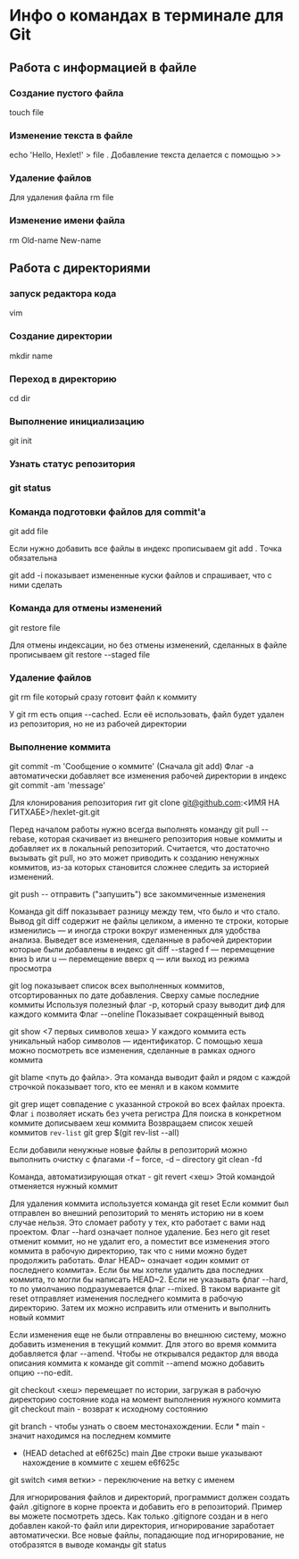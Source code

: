 <h1>Инфо о командах в терминале для Git</h1>

<h2>Работа с информацией в файле</h2>

<h3>Создание пустого файла</h3>
<p>touch file</p>

<h3>Изменение текста в файле</h3>
<p>echo 'Hello, Hexlet!' > file . 
Добавление текста делается с помощью >> </p>

<h3>Удаление файлов</h3>
<p>Для удаления файла rm file</p>

<h3>Изменение имени файла</h3>
<p>rm Old-name New-name</p>

<h2>Работа с директориями</h2>

<h3>запуск редактора кода</h3>
<p>vim</p>

<h3>Создание директории</h3>
<p>mkdir name</p>

<h3>Переход в директорию</h3>
<p>cd dir</p>

<h3>Выполнение инициализацию</h3>
<p>git init</p>

<h3>Узнать статус репозитория<h3>
<p>git status</p>

<h3>Команда подготовки файлов для commit'a</h3>
<p>git add file</p>
<p>Если нужно добавить все файлы в индекс прописываем git add . Точка обязательна </p>
<p>git add -i показывает измененные куски файлов и спрашивает, что с ними сделать</p>

<h3>Команда для отмены изменений</h3>
<p>git restore file</p>
<p>Для отмены индексации, но без отмены изменений, сделанных в файле прописываем git restore --staged file</p>

<h3>Удаление файлов</h3>
<p>git rm file который сразу готовит файл к коммиту</p>
<p>У git rm есть опция --cached. Если её использовать, файл будет удален из репозитория, но не из рабочей директории</p>


<h3>Выполнение коммита</h3>
<p>git commit -m 'Сообщение о коммите' (Сначала git add)
Флаг -a автоматически добавляет все изменения рабочей директории в индекс git commit -am 'message'</p>

Для клонирования репозитория гит
git clone git@github.com:<ИМЯ НА ГИТХАБЕ>/hexlet-git.git

Перед началом работы нужно всегда выполнять команду git pull --rebase, которая скачивает из внешнего репозитория новые коммиты и добавляет их в локальный репозиторий.
Считается, что достаточно вызывать git pull, но это может приводить к созданию ненужных коммитов, из-за которых становится сложнее следить за историей изменений.

git push -- отправить ("запушить") все закоммиченные изменения

Команда git diff показывает разницу между тем, что было и что стало. Вывод git diff содержит не файлы целиком, а именно те строки, которые изменились — и иногда строки вокруг измененных для удобства анализа.
Выведет все изменения, сделанные в рабочей директории которые были добавлены в индекс
git diff --staged
f — перемещение вниз
b или u — перемещение вверх
q — или выход из режима просмотра

git log показывает список всех выполненных коммитов, отсортированных по дате добавления. Сверху самые последние коммиты
Используя полезный флаг -p, который сразу выводит диф для каждого коммита
Флаг --oneline Показывает сокращенный вывод


git show <7 первых символов хеша> У каждого коммита есть уникальный набор символов — идентификатор. С помощью хеша можно посмотреть все изменения, сделанные в рамках одного коммита

git blame <путь до файла>. Эта команда выводит файл и рядом с каждой строчкой показывает того, кто ее менял и в каком коммите

git grep <string> ищет совпадение с указанной строкой во всех файлах проекта.
Флаг `i` позволяет искать без учета регистра
Для поиска в конкретном коммите дописываем хеш коммита
Возвращаем список хешей коммитов `rev-list` git grep <string> $(git rev-list --all)

Если добавили ненужные новые файлы в репозиторий можно выполнить очистку с флагами -f – force, -d – directory
git clean -fd

Команда, автоматизирующая откат - git revert <хеш> Этой командой отменяется нужный коммит

Для удаления коммита используется команда git reset  Если коммит был отправлен во внешний репозиторий то менять историю ни в коем случае нельзя. Это сломает работу у тех, кто работает с вами над проектом.
Флаг --hard означает полное удаление. Без него git reset отменит коммит, но не удалит его, а поместит все изменения этого коммита в рабочую директорию, так что с ними можно будет продолжить работать.
Флаг HEAD~ означает «один коммит от последнего коммита». Если бы мы хотели удалить два последних коммита, то могли бы написать HEAD~2. Если не указывать флаг --hard, то по умолчанию подразумевается флаг --mixed. В таком варианте git reset отправляет изменения последнего коммита в рабочую директорию. Затем их можно исправить или отменить и выполнить новый коммит

Если изменения еще не были отправлены во внешнюю систему, можно добавить изменения в текущий коммит. Для этого во время коммита добавляется флаг --amend. Чтобы не открывался редактор для ввода описания коммита к команде git commit --amend можно добавить опцию --no-edit.

git checkout <хеш> перемещает по истории, загружая в рабочую директорию состояние кода на момент выполнения нужного коммита
git checkout main - возврат к исходному состоянию

git branch - чтобы узнать о своем местонахождении. Если * main - значит находимся на последнем коммите
* (HEAD detached at e6f625c)
  main
Две строки выше указывают нахождение в коммите с хешем e6f625c

git switch <имя ветки> - переключение на ветку с именем

Для игнорирования файлов и директорий, программист должен создать файл .gitignore в корне проекта и добавить его в репозиторий. Пример вы можете посмотреть здесь. Как только .gitignore создан и в него добавлен какой-то файл или директория, игнорирование заработает автоматически. Все новые файлы, попадающие под игнорирование, не отобразятся в выводе команды git status